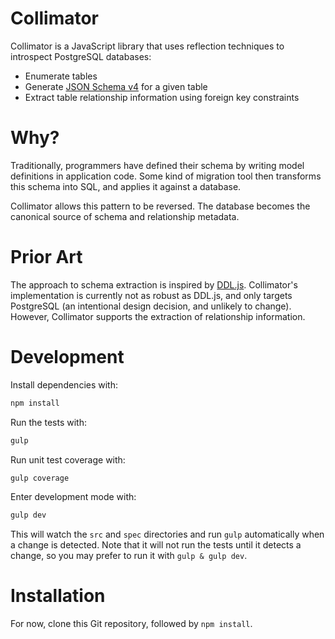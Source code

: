 # Collimator

Collimator is a JavaScript library that uses reflection techniques to introspect PostgreSQL databases:

- Enumerate tables
- Generate [JSON Schema v4][jsonschema] for a given table
- Extract table relationship information using foreign key constraints

[jsonschema]: http://json-schema.org

# Why?

Traditionally, programmers have defined their schema by writing model definitions in application code. Some kind of migration tool then transforms this schema into SQL, and applies it against a database.

Collimator allows this pattern to be reversed. The database becomes the canonical source of schema and relationship metadata.

# Prior Art

The approach to schema extraction is inspired by [DDL.js][js-ddl]. Collimator's implementation is currently not as robust as DDL.js, and only targets PostgreSQL (an intentional design decision, and unlikely to change). However, Collimator supports the extraction of relationship information.

[js-ddl]: https://github.com/moll/js-ddl

# Development

Install dependencies with:

```bash
npm install
```

Run the tests with:

```bash
gulp
```

Run unit test coverage with:

```bash
gulp coverage
```

Enter development mode with:

```bash
gulp dev
```

This will watch the `src` and `spec` directories and run `gulp` automatically when a change is detected. Note that it will not run the tests until it detects a change, so you may prefer to run it with `gulp & gulp dev`.

# Installation

For now, clone this Git repository, followed by `npm install`.
